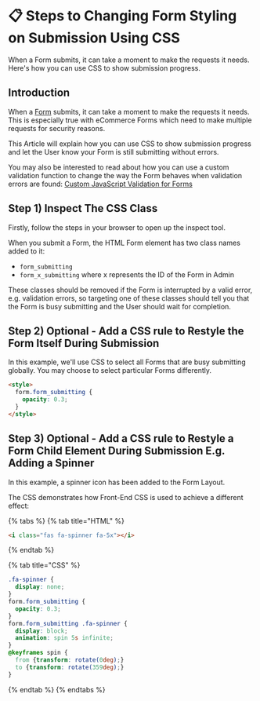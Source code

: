 # 📋 Steps to Changing Form Styling on Submission Using CSS

When a Form submits, it can take a moment to make the requests it needs. Here's how you can use CSS to show submission progress.

## Introduction

When a [Form](https://help.siteglide.com/article/99-forms-getting-started) submits, it can take a moment to make the requests it needs. This is especially true with eCommerce Forms which need to make multiple requests for security reasons.

This Article will explain how you can use CSS to show submission progress and let the User know your Form is still submitting without errors.

You may also be interested to read about how you can use a custom validation function to change the way the Form behaves when validation errors are found: [Custom JavaScript Validation for Forms](cms/forms/go-further-forms/custom-javascript-validation-for-forms.md)

## Step 1) Inspect The CSS Class

Firstly, follow the steps in your browser to open up the inspect tool.

When you submit a Form, the HTML Form element has two class names added to it:

* `form_submitting`
* `form_x_submitting` where x represents the ID of the Form in Admin

These classes should be removed if the Form is interrupted by a valid error, e.g. validation errors, so targeting one of these classes should tell you that the Form is busy submitting and the User should wait for completion.

## Step 2) Optional - Add a CSS rule to Restyle the Form Itself During Submission

In this example, we'll use CSS to select all Forms that are busy submitting globally. You may choose to select particular Forms differently.

```html
<style>
  form.form_submitting {
    opacity: 0.3;
  }
</style>
```

## Step 3) Optional - Add a CSS rule to Restyle a Form Child Element During Submission E.g. Adding a Spinner

In this example, a spinner icon has been added to the Form Layout.

The CSS demonstrates how Front-End CSS is used to achieve a different effect:

{% tabs %}
{% tab title="HTML" %}
```html
<i class="fas fa-spinner fa-5x"></i>
```
{% endtab %}

{% tab title="CSS" %}
```css
.fa-spinner {
  display: none;
}
form.form_submitting {
  opacity: 0.3;
}
form.form_submitting .fa-spinner {
  display: block;
  animation: spin 5s infinite;
}
@keyframes spin {
  from {transform: rotate(0deg);}
  to {transform: rotate(359deg);}
}
```
{% endtab %}
{% endtabs %}
